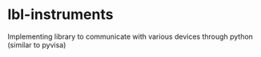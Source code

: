 # lbl-instruments
Implementing library to communicate with various devices through python (similar to pyvisa)
